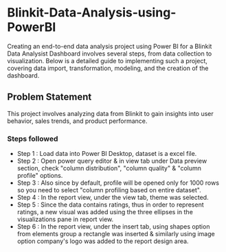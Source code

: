 # Blinkit-Data-Analysis-using-PowerBI
Creating an end-to-end data analysis project using Power BI for a Blinkit Data Analysist Dashboard involves several steps, from data collection to visualization. Below is a detailed guide to implementing such a project, covering data import, transformation, modeling, and the creation of the dashboard.

## Problem Statement

This project involves analyzing data from Blinkit to gain insights into user behavior, sales trends, and product performance.

### Steps followed 

- Step 1 : Load data into Power BI Desktop, dataset is a excel file.
- Step 2 : Open power query editor & in view tab under Data preview section, check "column distribution", "column quality" & "column profile" options.
- Step 3 : Also since by default, profile will be opened only for 1000 rows so you need to select "column profiling based on entire dataset". 
- Step 4 : In the report view, under the view tab, theme was selected.
- Step 5 : Since the data contains ratings, thus in order to represent ratings, a new visual was added using the three ellipses in the visualizations pane in report view.
- Step 6 : In the report view, under the insert tab, using shapes option from elements group a rectangle was inserted & similarly using image option company's logo was added to the report design area. 
